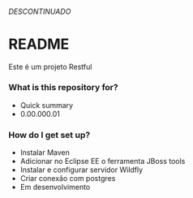 ###### DESCONTINUADO ######

# README #

Este é um projeto Restful 

### What is this repository for? ###

* Quick summary
* 0.00.000.01


### How do I get set up? ###

* Instalar Maven
* Adicionar no Eclipse EE o ferramenta JBoss tools
* Instalar e configurar servidor Wildfly
* Criar conexão com postgres
* Em desenvolvimento

